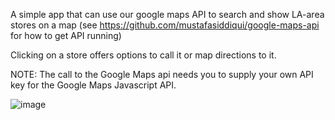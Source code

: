 A simple app that can use our google maps API to search and show LA-area stores on a map (see https://github.com/mustafasiddiqui/google-maps-api for how to get API running)

Clicking on a store offers options to call it or map directions to it.

NOTE: The call to the Google Maps api needs you to supply your own API key for the Google Maps Javascript API.

![image](https://user-images.githubusercontent.com/20732444/92195461-a7d8cc00-ee32-11ea-9860-7ba6ca5aaaf5.png)
